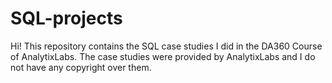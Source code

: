 # SQL-projects
Hi! This repository contains the  SQL case studies I did in the DA360 Course of AnalytixLabs. The case studies were provided by AnalytixLabs and I do not have any copyright over them.
